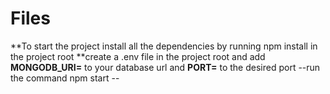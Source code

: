 # Files

**To start the project install all the dependencies by running npm install  in the project root
**create a .env file in the project root and add **MONGODB_URI=** to your database url and **PORT=** to the desired port
--run the command npm start --
